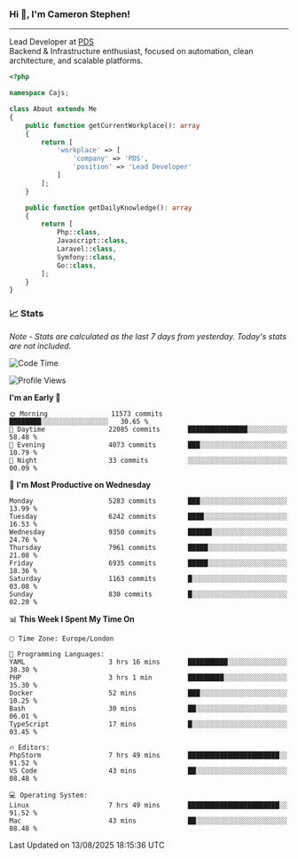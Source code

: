 ### Hi 👋, I'm Cameron Stephen!

---

Lead Developer at [PDS](https://prindatasolutions.co.uk)  
Backend & Infrastructure enthusiast, focused on automation, clean architecture, and scalable platforms.


```php
<?php

namespace Cajs;

class About extends Me
{
    public function getCurrentWorkplace(): array
    {
        return [
            'workplace' => [
                'company' => 'PDS',
                'position' => 'Lead Developer'
            ]
        ];
    }

    public function getDailyKnowledge(): array
    {
        return [
            Php::class,
            Javascript::class,
            Laravel::class,
            Symfony::class,
            Go::class,
        ];
    }
}
```

### 📈 Stats
<p><em>Note - Stats are calculated as the last 7 days from yesterday. Today's stats are not included.</em></p>


<!--START_SECTION:waka-->
![Code Time](http://img.shields.io/badge/Code%20Time-4%2C637%20hrs%2050%20mins-blue)

![Profile Views](http://img.shields.io/badge/Profile%20Views-0-blue)

**I'm an Early 🐤** 

```text
🌞 Morning                11573 commits       ████████░░░░░░░░░░░░░░░░░   30.65 % 
🌆 Daytime                22085 commits       ███████████████░░░░░░░░░░   58.48 % 
🌃 Evening                4073 commits        ███░░░░░░░░░░░░░░░░░░░░░░   10.79 % 
🌙 Night                  33 commits          ░░░░░░░░░░░░░░░░░░░░░░░░░   00.09 % 
```
📅 **I'm Most Productive on Wednesday** 

```text
Monday                   5283 commits        ███░░░░░░░░░░░░░░░░░░░░░░   13.99 % 
Tuesday                  6242 commits        ████░░░░░░░░░░░░░░░░░░░░░   16.53 % 
Wednesday                9350 commits        ██████░░░░░░░░░░░░░░░░░░░   24.76 % 
Thursday                 7961 commits        █████░░░░░░░░░░░░░░░░░░░░   21.08 % 
Friday                   6935 commits        █████░░░░░░░░░░░░░░░░░░░░   18.36 % 
Saturday                 1163 commits        █░░░░░░░░░░░░░░░░░░░░░░░░   03.08 % 
Sunday                   830 commits         █░░░░░░░░░░░░░░░░░░░░░░░░   02.20 % 
```


📊 **This Week I Spent My Time On** 

```text
🕑︎ Time Zone: Europe/London

💬 Programming Languages: 
YAML                     3 hrs 16 mins       ██████████░░░░░░░░░░░░░░░   38.30 % 
PHP                      3 hrs 1 min         █████████░░░░░░░░░░░░░░░░   35.30 % 
Docker                   52 mins             ███░░░░░░░░░░░░░░░░░░░░░░   10.25 % 
Bash                     30 mins             ██░░░░░░░░░░░░░░░░░░░░░░░   06.01 % 
TypeScript               17 mins             █░░░░░░░░░░░░░░░░░░░░░░░░   03.45 % 

🔥 Editors: 
PhpStorm                 7 hrs 49 mins       ███████████████████████░░   91.52 % 
VS Code                  43 mins             ██░░░░░░░░░░░░░░░░░░░░░░░   08.48 % 

💻 Operating System: 
Linux                    7 hrs 49 mins       ███████████████████████░░   91.52 % 
Mac                      43 mins             ██░░░░░░░░░░░░░░░░░░░░░░░   08.48 % 
```


 Last Updated on 13/08/2025 18:15:36 UTC
<!--END_SECTION:waka-->
